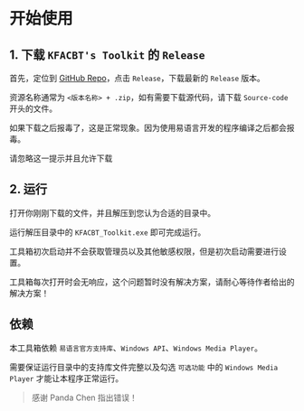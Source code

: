 # 开始使用

## 1. 下载 `KFACBT's Toolkit` 的 `Release`

首先，定位到 [GitHub Repo](https://github.com/gytxtx/KFACBT_Toolkit)，点击 `Release`，下载最新的 `Release` 版本。

资源名称通常为 `<版本名称> + .zip`，如有需要下载源代码，请下载 `Source-code` 开头的文件。

如果下载之后报毒了，这是正常现象。因为使用易语言开发的程序编译之后都会报毒。

请忽略这一提示并且允许下载

## 2. 运行

打开你刚刚下载的文件，并且解压到您认为合适的目录中。

运行解压目录中的 `KFACBT_Toolkit.exe` 即可完成运行。

工具箱初次启动并不会获取管理员以及其他敏感权限，但是初次启动需要进行设置。

工具箱每次打开时会无响应，这个问题暂时没有解决方案，请耐心等待作者给出的解决方案！

## 依赖

本工具箱依赖 `易语言官方支持库`、`Windows API`、`Windows Media Player`。

需要保证运行目录中的支持库文件完整以及勾选 `可选功能` 中的 `Windows Media Player` 才能让本程序正常运行。

> 感谢 Panda Chen 指出错误！
